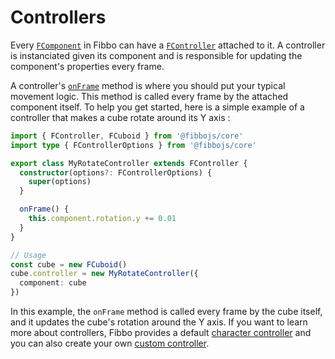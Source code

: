 # Controllers

Every [`FComponent`](/api/core/classes/FComponent) in Fibbo can have a [`FController`](/api/core/classes/FController) attached to it. A controller is instanciated given its component and is responsible for updating the component's properties every frame.

A controller's [`onFrame`](/api/core/classes/FController#onframe) method is where you should put your typical movement logic. This method is called every frame by the attached component itself. To help you get started, here is a simple example of a controller that makes a cube rotate around its Y axis :

```typescript
import { FController, FCuboid } from '@fibbojs/core'
import type { FControllerOptions } from '@fibbojs/core'

export class MyRotateController extends FController {
  constructor(options?: FControllerOptions) {
    super(options)
  }

  onFrame() {
    this.component.rotation.y += 0.01
  }
}

// Usage
const cube = new FCuboid()
cube.controller = new MyRotateController({
  component: cube
})
```

In this example, the `onFrame` method is called every frame by the cube itself, and it updates the cube's rotation around the Y axis.
If you want to learn more about controllers, Fibbo provides a default [character controller](/more/recipes/character-controller) and you can also create your own [custom controller](/more/recipes/custom-controller).
